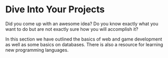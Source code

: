 # Dive Into Your Projects

Did you come up with an awesome idea? Do you know exactly what you want to do but are not exactly sure how you will accomplish it?

In this section we have outlined the basics of web and game development as well as some basics on databases. There is also a resource for learning new programming languages.
